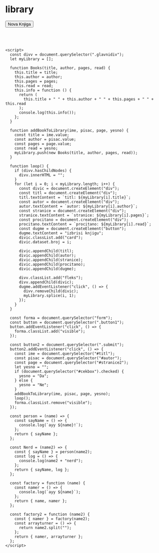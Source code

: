 # library

<!DOCTYPE html>
<html lang="en">
  <head>
    <meta charset="UTF-8" />
    <meta http-equiv="X-UA-Compatible" content="IE=edge" />
    <meta name="viewport" content="width=device-width, initial-scale=1.0" />
    <title>Document</title>
    <style>
      .card {
        width: 20%;
        height: 400px;
        background-color: rgb(160, 163, 167);
        display: flex;
        flex-direction: column;
        justify-content: space-around;
        margin-bottom: 50px;
        font-size: 20px;
      }
      .fleks {
        display: flex;
        flex-wrap: wrap;
        gap: 50px;
      }
      form {
        width: 400px;
        height: 400px;
        position: fixed;
        background-color: rgb(223, 219, 219);
        top: 50%;
        left: 50%;
        margin-top: -200px;
        margin-left: -200px;
        padding: 30px 40px;
        box-sizing: border-box;
      }
      form label {
        width: 100px;
        display: inline-block;
        text-align: right;
      }
      form div {
        margin-bottom: 50px;
      }
      form div:nth-child(1) {
        margin-top: 20px;
        margin-bottom: 50px;
      }
      form div:nth-last-child(1) {
        margin-bottom: 20px;
        margin-top: 50px;
      }
      form input[type="text"] {
        width: 200px;
      }
      form button {
        margin-left: 100px;
      }
      .invisible {
        display: none;
      }
      .visible {
        display: block;
      }
      body > button {
        margin-bottom: 50px;
      }
      .card button {
        align-self: center;
      }
    </style>
  </head>
  <body>
    <button class="button1">Nova Knjiga</button>
    <div class="glavnidiv"></div>
    <form class="invisible">
      <div>
        <label for="titl">Ime knjige:</label>
        <input type="text" id="titl" />
      </div>
      <div>
        <label for="autor">Ime pisca:</label>
        <input type="text" id="autor" />
      </div>
      <div>
        <label for="stranice2">Broj procitanih stranica:</label>
        <input type="text" id="stranice2" />
      </div>
      <div>
        <label for="cekbox">Procitano?</label>
        <input type="checkbox" id="cekbox" value="Da" />
      </div>
      <button type="button" class="submit">submit</button>
    </form>

    <script>
      const divv = document.querySelector(".glavnidiv");
      let myLibrary = [];

      function Books(title, author, pages, read) {
        this.title = title;
        this.author = author;
        this.pages = pages;
        this.read = read;
        this.info = function () {
          return (
            this.title + " " + this.author + " " + this.pages + " " + this.read
          );
          console.log(this.info());
        };
      }

      function addBookToLibrary(ime, pisac, page, yesno) {
        const title = ime.value;
        const author = pisac.value;
        const pages = page.value;
        const read = yesno;
        myLibrary.push(new Books(title, author, pages, read));
      }

      function loop() {
        if (divv.hasChildNodes) {
          divv.innerHTML = "";
        }
        for (let i = 0; i < myLibrary.length; i++) {
          const divic = document.createElement("div");
          const titl = document.createElement("div");
          titl.textContent = `titl: ${myLibrary[i].title}`;
          const autor = document.createElement("div");
          autor.textContent = `autor: ${myLibrary[i].author}`;
          const stranice = document.createElement("div");
          stranice.textContent = `stranice: ${myLibrary[i].pages}`;
          const procitano = document.createElement("div");
          procitano.textContent = `procitano: ${myLibrary[i].read}`;
          const dugme = document.createElement("button");
          dugme.textContent = "izbrisi knjigu";
          divic.classList.add("card");
          divic.dataset.broj = i;

          divic.appendChild(titl);
          divic.appendChild(autor);
          divic.appendChild(stranice);
          divic.appendChild(procitano);
          divic.appendChild(dugme);

          divv.classList.add("fleks");
          divv.appendChild(divic);
          dugme.addEventListener("click", () => {
            divv.removeChild(divic);
            myLibrary.splice(i, 1);
          });
        }
      }

      const forma = document.querySelector("form");
      const button = document.querySelector(".button1");
      button.addEventListener("click", () => {
        forma.classList.add("visible");
      });

      const button2 = document.querySelector(".submit");
      button2.addEventListener("click", () => {
        const ime = document.querySelector("#titl");
        const pisac = document.querySelector("#autor");
        const page = document.querySelector("#stranice2");
        let yesno = "";
        if (document.querySelector("#cekbox").checked) {
          yesno = "Da";
        } else {
          yesno = "Ne";
        }
        addBookToLibrary(ime, pisac, page, yesno);
        loop();
        forma.classList.remove("visible");
      });

      const person = (name) => {
        const sayName = () => {
          console.log(`ayy ${name}!`);
        };
        return { sayName };
      };

      const Nerd = (name2) => {
        const { sayName } = person(name2);
        const log = () => {
          console.log(name2 + "nerd");
        };
        return { sayName, log };
      };

      const factory = function (name) {
        const namer = () => {
          console.log(`ayy ${name}`);
        };
        return { name, namer };
      };

      const factory2 = function (name2) {
        const { namer } = factory(name2);
        const arrayturner = () => {
          return name2.split("");
        };
        return { namer, arrayturner };
      };
    </script>

  </body>
</html>

